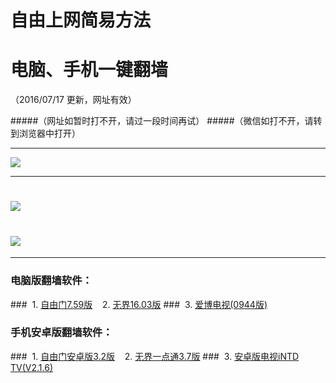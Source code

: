 # 自由上网简易方法
# 电脑、手机一键翻墙
（2016/07/17 更新，网址有效）

#####（网址如暂时打不开，请过一段时间再试）
#####（微信如打不开，请转到浏览器中打开）

***

 <a href="http://dsly1blkqnybv.cloudfront.net/pic/yjfq-20160715ok.png" target="_blank"> <img src="http://dsly1blkqnybv.cloudfront.net/pic/yjfq-20160715ok.png"> </a>

***


# <a href="http://d3a51n0e3nl8g2.cloudfront.net/fqtz.php?tz=fq?id=1" target="_blank"><img src="http://d3a51n0e3nl8g2.cloudfront.net/pic/fqwz1.png"></a>

# <a href="http://d1nvg2mgg1di9p.cloudfront.net/fqtz.php?tz=fq?id=2" target="_blank"><img src="http://d1nvg2mgg1di9p.cloudfront.net/pic/fqwz2.png"></a>

***


### 电脑版翻墙软件：
###&nbsp;&nbsp;1. <a href="http://d3l9cy2nr7owdc.cloudfront.net/fgget.php?fid=fg759p.zip" target="_blank">自由门7.59版</a>&nbsp;&nbsp;&nbsp;&nbsp;2. <a href="http://d3l9cy2nr7owdc.cloudfront.net/fgget.php?fid=U1603.zip" target="_blank">无界16.03版</a>
###&nbsp;&nbsp;3. <a href="http://d3l9cy2nr7owdc.cloudfront.net/fgget.php?fid=GreeniPPOTV_Setup_Ver12Build944b.zip" target="_blank">爱博电视(0944版)</a>

### 手机安卓版翻墙软件：
###&nbsp;&nbsp;1. <a href="http://d3l9cy2nr7owdc.cloudfront.net/fgget.php?fid=fgma32.apk" target="_blank">自由门安卓版3.2版</a>&nbsp;&nbsp;&nbsp;&nbsp;2. <a href="http://d3l9cy2nr7owdc.cloudfront.net/fgget.php?fid=um3.7.apk" target="_blank">无界一点通3.7版</a>
###&nbsp;&nbsp;3. <a href="http://d3l9cy2nr7owdc.cloudfront.net/fgget.php?fid=iNTD_TV.apk" target="_blank">安卓版电视iNTD TV(V2.1.6)</a>


